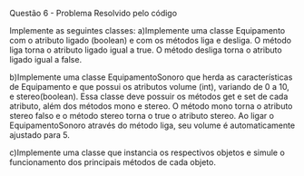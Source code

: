 Questão 6 - Problema Resolvido pelo código


Implemente as seguintes classes:
a)Implemente uma classe Equipamento com o atributo ligado (boolean) e com os métodos liga
e desliga. O método liga torna o atributo ligado igual a true. O método desliga torna o
atributo ligado igual a false.

b)Implemente uma classe EquipamentoSonoro que herda as características de Equipamento e
que possui os atributos volume (int), variando de 0 a 10, e stereo(boolean). Essa classe deve
possuir os métodos get e set de cada atributo, além dos métodos mono e stereo. O método
mono torna o atributo stereo falso e o método stereo torna o true o atributo stereo. Ao ligar o
EquipamentoSonoro através do método liga, seu volume é automaticamente ajustado para 5.

c)Implemente uma classe que instancia os respectivos objetos e simule o funcionamento dos
principais métodos de cada objeto.
